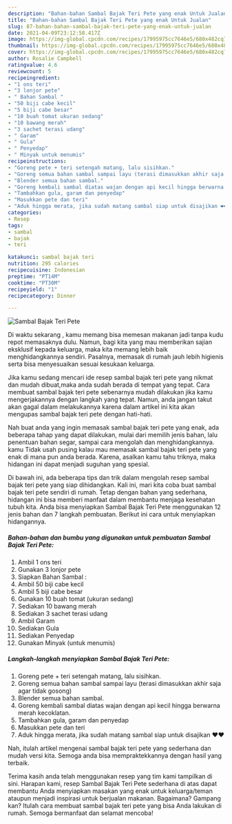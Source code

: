 ```yaml
---
description: "Bahan-bahan Sambal Bajak Teri Pete yang enak Untuk Jualan"
title: "Bahan-bahan Sambal Bajak Teri Pete yang enak Untuk Jualan"
slug: 87-bahan-bahan-sambal-bajak-teri-pete-yang-enak-untuk-jualan
date: 2021-04-09T23:12:58.417Z
image: https://img-global.cpcdn.com/recipes/17995975cc7646e5/680x482cq70/sambal-bajak-teri-pete-foto-resep-utama.jpg
thumbnail: https://img-global.cpcdn.com/recipes/17995975cc7646e5/680x482cq70/sambal-bajak-teri-pete-foto-resep-utama.jpg
cover: https://img-global.cpcdn.com/recipes/17995975cc7646e5/680x482cq70/sambal-bajak-teri-pete-foto-resep-utama.jpg
author: Rosalie Campbell
ratingvalue: 4.6
reviewcount: 5
recipeingredient:
- "1 ons teri"
- "3 lonjor pete"
- " Bahan Sambal "
- "50 biji cabe kecil"
- "5 biji cabe besar"
- "10 buah tomat ukuran sedang"
- "10 bawang merah"
- "3 sachet terasi udang"
- " Garam"
- " Gula"
- " Penyedap"
- " Minyak untuk menumis"
recipeinstructions:
- "Goreng pete + teri setengah matang, lalu sisihkan."
- "Goreng semua bahan sambal sampai layu (terasi dimasukkan akhir saja agar tidak gosong)"
- "Blender semua bahan sambal."
- "Goreng kembali sambal diatas wajan dengan api kecil hingga berwarna merah kecoklatan."
- "Tambahkan gula, garam dan penyedap"
- "Masukkan pete dan teri"
- "Aduk hingga merata, jika sudah matang sambal siap untuk disajikan ❤️❤️"
categories:
- Resep
tags:
- sambal
- bajak
- teri

katakunci: sambal bajak teri 
nutrition: 295 calories
recipecuisine: Indonesian
preptime: "PT14M"
cooktime: "PT30M"
recipeyield: "1"
recipecategory: Dinner

---
```



![Sambal Bajak Teri Pete](https://img-global.cpcdn.com/recipes/17995975cc7646e5/680x482cq70/sambal-bajak-teri-pete-foto-resep-utama.jpg)

Di waktu  sekarang , kamu memang bisa memesan makanan jadi tanpa kudu repot memasaknya dulu. Namun, bagi kita yang mau memberikan sajian eksklusif kepada keluarga, maka kita memang lebih baik menghidangkannya sendiri. Pasalnya, memasak di rumah jauh lebih higienis serta bisa menyesuaikan sesuai kesukaan keluarga.

Jika kamu sedang mencari ide resep sambal bajak teri pete yang nikmat dan mudah dibuat,maka anda sudah berada di tempat yang tepat. Cara membuat sambal bajak teri pete  sebenarnya mudah dilakukan jika kamu mengerjakannya dengan langkah yang tepat. Namun, anda jangan takut akan gagal dalam melakukannya 
karena dalam artikel ini kita akan mengupas sambal bajak teri pete dengan hati-hati.  



Nah buat anda yang ingin memasak sambal bajak teri pete yang enak, ada beberapa tahap yang dapat dilakukan, mulai dari memilih jenis bahan, lalu penentuan bahan segar, sampai cara mengolah dan menghidangkannya. kamu Tidak usah pusing kalau mau memasak sambal bajak teri pete yang enak di mana pun anda berada. Karena, asalkan kamu  tahu triknya, maka hidangan ini dapat menjadi suguhan yang spesial.

Di bawah ini, ada beberapa tips dan trik dalam mengolah resep sambal bajak teri pete yang siap dihidangkan. Kali ini, mari kita coba buat sambal bajak teri pete sendiri di rumah. Tetap dengan bahan yang sederhana, hidangan ini bisa memberi manfaat dalam membantu menjaga kesehatan tubuh kita. Anda bisa menyiapkan Sambal Bajak Teri Pete menggunakan 12 jenis bahan dan 7 langkah pembuatan. Berikut ini cara untuk menyiapkan hidangannya.

<!--inarticleads1-->

##### Bahan-bahan dan bumbu yang digunakan untuk pembuatan Sambal Bajak Teri Pete:

1. Ambil 1 ons teri
1. Gunakan 3 lonjor pete
1. Siapkan  Bahan Sambal :
1. Ambil 50 biji cabe kecil
1. Ambil 5 biji cabe besar
1. Gunakan 10 buah tomat (ukuran sedang)
1. Sediakan 10 bawang merah
1. Sediakan 3 sachet terasi udang
1. Ambil  Garam
1. Sediakan  Gula
1. Sediakan  Penyedap
1. Gunakan  Minyak (untuk menumis)




<!--inarticleads2-->

##### Langkah-langkah menyiapkan Sambal Bajak Teri Pete:

1. Goreng pete + teri setengah matang, lalu sisihkan.
1. Goreng semua bahan sambal sampai layu (terasi dimasukkan akhir saja agar tidak gosong)
1. Blender semua bahan sambal.
1. Goreng kembali sambal diatas wajan dengan api kecil hingga berwarna merah kecoklatan.
1. Tambahkan gula, garam dan penyedap
1. Masukkan pete dan teri
1. Aduk hingga merata, jika sudah matang sambal siap untuk disajikan ❤️❤️




Nah, itulah artikel mengenai  sambal bajak teri pete  yang sederhana dan mudah versi kita. Semoga anda bisa mempraktekkannya dengan hasil yang terbaik. 

Terima kasih anda telah menggunakan resep yang tim kami tampilkan di sini. Harapan kami, resep  Sambal Bajak Teri Pete sederhana di atas dapat membantu Anda menyiapkan masakan yang enak untuk keluarga/teman ataupun menjadi inspirasi untuk berjualan makanan. Bagaimana? Gampang kan? Itulah cara membuat sambal bajak teri pete yang bisa Anda lakukan di rumah. Semoga bermanfaat dan selamat mencoba!

